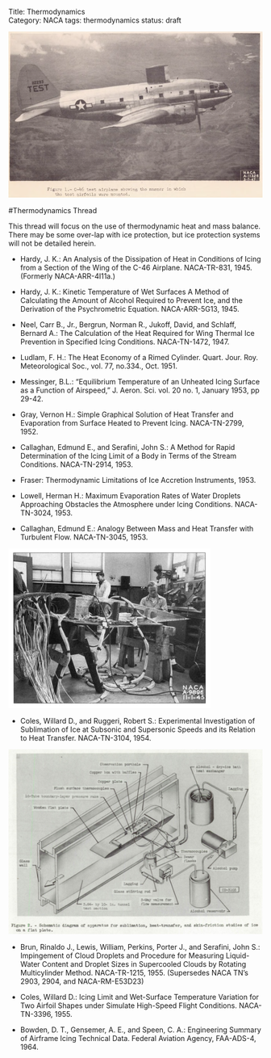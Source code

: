 Title: Thermodynamics   
Category: NACA
tags: thermodynamics 
status: draft

![NACA_1947_conference_Neel_figure1](images/naca-tn-1472/NACA_1947_conference_Neel_figure1.png)

#Thermodynamics Thread 


This thread will focus on the use of thermodynamic heat and mass balance. 
There may be some over-lap with ice protection, 
but ice protection systems will not be detailed herein. 



- Hardy, J. K.: An Analysis of the Dissipation of Heat in Conditions of Icing from a Section of the Wing of the C-46 Airplane. NACA-TR-831, 1945. (Formerly NACA-ARR-4I11a.) 

- Hardy, J. K.: Kinetic Temperature of Wet Surfaces A Method of Calculating the Amount of Alcohol Required to Prevent Ice, and the Derivation of the Psychrometric Equation. NACA-ARR-5G13, 1945. 

- Neel, Carr B., Jr., Bergrun, Norman R., Jukoff, David, and Schlaff, Bernard A.: The Calculation of the Heat Required for Wing Thermal Ice Prevention in Specified Icing Conditions. NACA-TN-1472, 1947. 

- Ludlam, F. H.: The Heat Economy of a Rimed Cylinder. Quart. Jour. Roy. Meteorological Soc., vol. 77, no.334., Oct. 1951.

- Messinger, B.L.: “Equilibrium Temperature of an Unheated Icing Surface as a Function of Airspeed,” J. Aeron. Sci. vol. 20 no. 1, January 1953, pp 29-42. 

- Gray, Vernon H.: Simple Graphical Solution of Heat Transfer and Evaporation from Surface Heated to Prevent Icing. NACA-TN-2799, 1952. 

- Callaghan, Edmund E., and Serafini, John S.: A Method for Rapid Determination of the Icing Limit of a Body in Terms of the Stream Conditions. NACA-TN-2914, 1953.  

- Fraser: Thermodynamic Limitations of Ice Accretion Instruments, 1953.

- Lowell, Herman H.: Maximum Evaporation Rates of Water Droplets Approaching Obstacles the Atmosphere under Icing Conditions. NACA-TN-3024, 1953. 

- Callaghan, Edmund E.: Analogy Between Mass and Heat Transfer with Turbulent Flow. NACA-TN-3045, 1953. 

![C-46 Lab Test Article](images/C-46lab.jpg)

- Coles, Willard D., and Ruggeri, Robert S.: Experimental Investigation of Sublimation of Ice at Subsonic and Supersonic Speeds and its Relation to Heat Transfer. NACA-TN-3104, 1954. 

![NACA-TN-3104 Figure 2](images/NACA-TN-3104/Figure2.png)

- Brun, Rinaldo J., Lewis, William, Perkins, Porter J., and Serafini, John S.: Impingement of Cloud Droplets and Procedure for Measuring Liquid-Water Content and Droplet Sizes in Supercooled Clouds by Rotating Multicylinder Method. NACA-TR-1215, 1955. (Supersedes NACA TN’s 2903, 2904, and NACA-RM-E53D23)  

- Coles, Willard D.: Icing Limit and Wet-Surface Temperature Variation for Two Airfoil Shapes under Simulate High-Speed Flight Conditions. NACA-TN-3396, 1955. 

- Bowden, D. T., Gensemer, A. E., and Speen, C. A.: Engineering Summary of Airframe Icing Technical Data. Federal Aviation Agency, FAA-ADS-4, 1964. 



